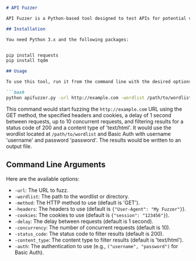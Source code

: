 

```markdown
# API Fuzzer

API Fuzzer is a Python-based tool designed to test APIs for potential vulnerabilities or misconfigurations. It sends HTTP requests to a specified URL with each word from a provided wordlist and logs the responses.

## Installation

You need Python 3.x and the following packages:


pip install requests
pip install tqdm

## Usage

To use this tool, run it from the command line with the desired options:

```bash
python apifuzzer.py -url http://example.com -wordlist /path/to/wordlist -method GET -headers '{"User-Agent": "My Fuzzer"}' -cookies '{"session": "123456"}' -delay 1 -concurrency 10 -status_code 200 -content_type 'text/html' -auth '("username", "password")'
```

This command would start fuzzing the `http://example.com` URL using the GET method, the specified headers and cookies, a delay of 1 second between requests, up to 10 concurrent requests, and filtering results for a status code of 200 and a content type of 'text/html'. It would use the wordlist located at `/path/to/wordlist` and Basic Auth with username 'username' and password 'password'. The results would be written to an output file.

## Command Line Arguments

Here are the available options:

- `-url`: The URL to fuzz.
- `-wordlist`: The path to the wordlist or directory.
- `-method`: The HTTP method to use (default is 'GET').
- `-headers`: The headers to use (default is `{"User-Agent": "My Fuzzer"}`).
- `-cookies`: The cookies to use (default is `{"session": "123456"}`).
- `-delay`: The delay between requests (default is 1 second).
- `-concurrency`: The number of concurrent requests (default is 10).
- `-status_code`: The status code to filter results (default is 200).
- `-content_type`: The content type to filter results (default is 'text/html').
- `-auth`: The authentication to use (e.g., `("username", "password")` for Basic Auth).

